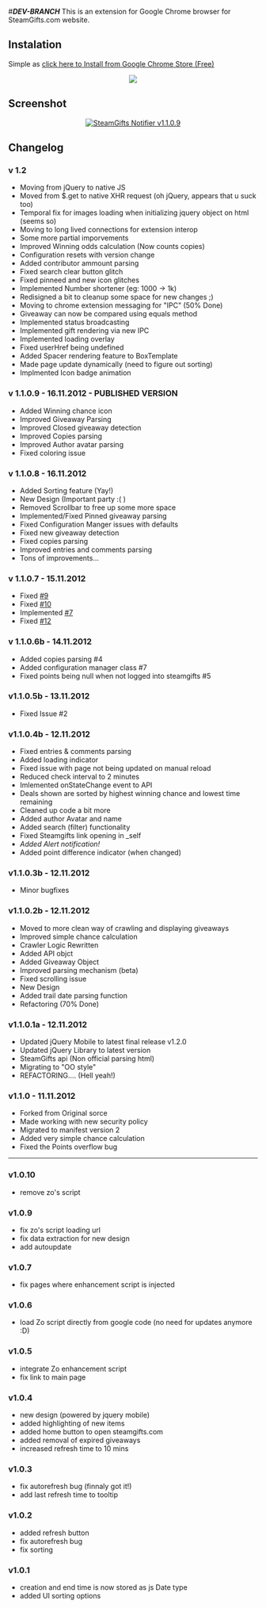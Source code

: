 #***DEV-BRANCH***
This is an extension for Google Chrome browser for SteamGifts.com website.
  
## Instalation
Simple as [click here to Install from Google Chrome Store (Free)](https://chrome.google.com/webstore/detail/steamgifts-notifier/ddgkcikkmofaghjdchkffadpmeijmcen)
<p align="center">
  <a title="Install from Google Store" alt="Install from Google Store" href="https://chrome.google.com/webstore/detail/steamgifts-notifier/ddgkcikkmofaghjdchkffadpmeijmcen"><img src="http://cdn.appstorm.net/web.appstorm.net/files/2010/12/Chrome-Store.png" /></a>
</p>

## Screenshot
<p align="center">
  <a href="https://chrome.google.com/webstore/detail/steamgifts-notifier/ddgkcikkmofaghjdchkffadpmeijmcen"><img title="SteamGifts Notifier v1.1.0.9" alt="SteamGifts Notifier v1.1.0.9" src="https://lh3.googleusercontent.com/NcOjcSMFM0zuCOU7KAPxSHoKwPqc4pemhJ-0KcWjfwAdPVrHmga7EHoA46EzlvvDrIoX1KaNMQ=s640-h400-e365-rw" /></a>
</p>


## Changelog

### v 1.2
- Moving from jQuery to native JS
- Moved from $.get to  native XHR request (oh jQuery, appears that u suck too)
- Temporal fix for images loading when initializing jquery object on html (seems so)
- Moving to long lived connections for extension interop
- Some more partial imporvements
- Improved Winning odds calculation (Now counts copies)
- Configuration resets with version change
- Added contributor ammount parsing
- Fixed search clear button glitch
- Fixed pinneed and new icon glitches
- Implemented Number shortener (eg: 1000 -> 1k)
- Redisigned a bit to cleanup some space for new changes ;)
- Moving to chrome extension messaging for "IPC" (50% Done)
- Giveaway can now be compared using equals method
- Implemented status broadcasting
- Implemented gift rendering via new IPC
- Implemented loading overlay
- Fixed userHref being undefined
- Added Spacer rendering feature to BoxTemplate
- Made page update dynamically (need to figure out sorting)
- Implmented Icon badge animation

### v 1.1.0.9 - 16.11.2012 - PUBLISHED VERSION
- Added Winning chance icon
- Improved Giveaway Parsing
- Improved Closed giveaway detection
- Improved Copies parsing
- Improved Author avatar parsing
- Fixed coloring issue

### v 1.1.0.8 - 16.11.2012
- Added Sorting feature (Yay!)
- New Design (Important party :( )
- Removed Scrollbar to free up some more space
- Implemented/Fixed Pinned giveaway parsing
- Fixed Configuration Manger issues with defaults
- Fixed new giveaway detection
- Fixed copies parsing
- Improved entries and comments parsing
- Tons of improvements...

### v 1.1.0.7 - 15.11.2012
- Fixed [#9](https://github.com/hertzg/chrome-steamgifts-notifier/issues/9)
- Fixed [#10](https://github.com/hertzg/chrome-steamgifts-notifier/issues/10)
- Implemented [#7](https://github.com/hertzg/chrome-steamgifts-notifier/issues/7)
- Fixed [#12](https://github.com/hertzg/chrome-steamgifts-notifier/issues/12)

### v 1.1.0.6b - 14.11.2012
- Added copies parsing #4
- Added configuration manager class #7
- Fixed points being null when not logged into steamgifts #5

### v1.1.0.5b - 13.11.2012
- Fixed Issue #2

### v1.1.0.4b - 12.11.2012
- Fixed entries & comments parsing
- Added loading indicator
- Fixed issue with page not being updated on manual reload
- Reduced check interval to 2 minutes
- Imlemented onStateChange event to API
- Deals shown are sorted by highest winning chance and lowest time remaining
- Cleaned up code a bit more
- Added author Avatar and name
- Added search (filter) functionality
- Fixed Steamgifts link opening in _self
- *Added Alert notification!*
- Added point difference indicator (when changed)

### v1.1.0.3b - 12.11.2012
- Minor bugfixes

### v1.1.0.2b - 12.11.2012
- Moved to more clean way of crawling and displaying giveaways
- Improved simple chance calculation
- Crawler Logic Rewritten 
- Added API objct
- Added Giveaway Object
- Improved parsing mechanism (beta)
- Fixed scrolling issue
- New Design
- Added trail date parsing function
- Refactoring (70% Done)

### v1.1.0.1a - 12.11.2012
- Updated jQuery Mobile to latest final release v1.2.0
- Updated jQuery Library to latest version
- SteamGifts api (Non official parsing html)
- Migrating to "OO style"
- REFACTORING.... (Hell yeah!)

### v1.1.0 - 11.11.2012
- Forked from Original sorce
- Made working with new security policy
- Migrated to manifest version 2
- Added very simple chance calculation
- Fixed the Points overflow bug

------

### v1.0.10
- remove zo's script

### v1.0.9
- fix zo's script loading url
- fix data extraction for new design
- add autoupdate

### v1.0.7
- fix pages where enhancement script is injected

### v1.0.6
- load Zo script directly from google code (no need for updates anymore :D)

### v1.0.5
- integrate Zo enhancement script  
- fix link to main page  

### v1.0.4
- new design (powered by jquery mobile)
- added highlighting of new items
- added home button to open steamgifts.com
- added removal of expired giveaways
- increased refresh time to 10 mins

### v1.0.3
- fix autorefresh bug (finnaly got it!)
- add last refresh time to tooltip

### v1.0.2
- added refresh button
- fix autorefresh bug
- fix sorting

### v1.0.1
- creation and end time is now stored as js Date type
- added UI sorting options
